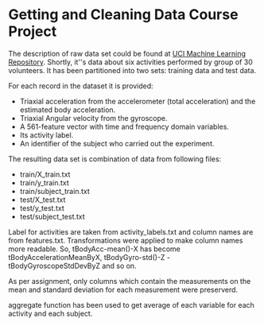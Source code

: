 Getting and Cleaning Data Course Project
==========================================

The description of raw data set could be found at [UCI Machine Learning
Repository](http://archive.ics.uci.edu/ml/datasets/Human+Activity+Recognition+Using+Smartphones). Shortly, it''s data
about six activities performed by group of 30 volunteers. It has been partitioned into two sets: training data and test
data.

For each record in the dataset it is provided: 
* Triaxial acceleration from the accelerometer (total acceleration) and the estimated body acceleration. 
* Triaxial Angular velocity from the gyroscope. 
* A 561-feature vector with time and frequency domain variables. 
* Its activity label. 
* An identifier of the subject who carried out the experiment.

The resulting data set is combination of data from following files:
* train/X_train.txt
* train/y_train.txt
* train/subject_train.txt
* test/X_test.txt
* test/y_test.txt
* test/subject_test.txt

Label for activities are taken from activity_labels.txt and column names are from features.txt. Transformations were
applied to make column names more readable. So, tBodyAcc-mean()-X has become tBodyAccelerationMeanByX, 
tBodyGyro-std()-Z - tBodyGyroscopeStdDevByZ and so on.

As per assignment, only columns which contain the measurements on the mean and standard deviation for each measurement
were preserverd.

aggregate function has been used to get average of each variable for each activity and each subject.

